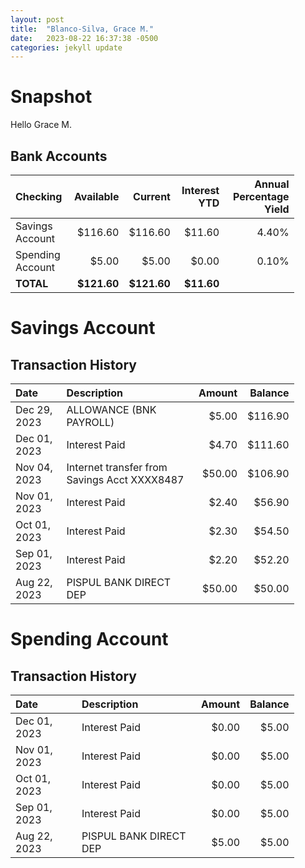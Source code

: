 ```yaml
---
layout: post
title:  "Blanco-Silva, Grace M."
date:   2023-08-22 16:37:38 -0500
categories: jekyll update
---
```


<style type="text/css" media="screen">
  table {
    width: 90%;
  }
</style>


# Snapshot

Hello Grace M.

## Bank Accounts

| Checking         | Available    | Current     | Interest YTD | Annual Percentage Yield |
| :-------         | --------:    | ------:     | -----------: | ----------------------: |
| Savings Account  |      $116.60 |     $116.60 |       $11.60 |                   4.40% |
| Spending Account |        $5.00 |       $5.00 |        $0.00 |                   0.10% |
| **TOTAL**        |  **$121.60** | **$121.60** |   **$11.60** |                         |

# Savings Account

## Transaction History

| Date         | Description                                  | Amount  | Balance |
| :---         | :--------------------                        | ------: | ------: |
| Dec 29, 2023 | ALLOWANCE (BNK PAYROLL)                      |   $5.00 | $116.90 |
| Dec 01, 2023 |                                Interest Paid |   $4.70 | $111.60 |
| Nov 04, 2023 | Internet transfer from Savings Acct XXXX8487 |  $50.00 | $106.90 |
| Nov 01, 2023 |                                Interest Paid |   $2.40 |  $56.90 |
| Oct 01, 2023 |                                Interest Paid |   $2.30 |  $54.50 |
| Sep 01, 2023 |                                Interest Paid |   $2.20 |  $52.20 |
| Aug 22, 2023 |                       PISPUL BANK DIRECT DEP |  $50.00 |  $50.00 |

# Spending Account

## Transaction History

| Date         | Description                                  | Amount  | Balance |
| :---         | :--------------------                        | ------: | ------: |
| Dec 01, 2023 |                                Interest Paid |   $0.00 |   $5.00 |
| Nov 01, 2023 |                                Interest Paid |   $0.00 |   $5.00 |
| Oct 01, 2023 |                                Interest Paid |   $0.00 |   $5.00 |
| Sep 01, 2023 |                                Interest Paid |   $0.00 |   $5.00 | 
| Aug 22, 2023 |                       PISPUL BANK DIRECT DEP |   $5.00 |   $5.00 |
